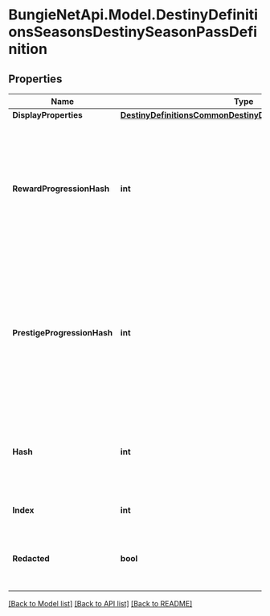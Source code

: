 # BungieNetApi.Model.DestinyDefinitionsSeasonsDestinySeasonPassDefinition
## Properties

Name | Type | Description | Notes
------------ | ------------- | ------------- | -------------
**DisplayProperties** | [**DestinyDefinitionsCommonDestinyDisplayPropertiesDefinition**](DestinyDefinitionsCommonDestinyDisplayPropertiesDefinition.md) |  | [optional] 
**RewardProgressionHash** | **int** | This is the progression definition related to the progression for the initial levels 1-100 that provide item rewards for the Season pass. Further experience after you reach the limit is provided in the \&quot;Prestige\&quot; progression referred to by prestigeProgressionHash. | [optional] 
**PrestigeProgressionHash** | **int** | I know what you&#39;re thinking, but I promise we&#39;re not going to duplicate and drown you. Instead, we&#39;re giving you sweet, sweet power bonuses.   Prestige progression is further progression that you can make on the Season pass after you gain max ranks, that will ultimately increase your power/light level over the theoretical limit. | [optional] 
**Hash** | **int** | The unique identifier for this entity. Guaranteed to be unique for the type of entity, but not globally.  When entities refer to each other in Destiny content, it is this hash that they are referring to. | [optional] 
**Index** | **int** | The index of the entity as it was found in the investment tables. | [optional] 
**Redacted** | **bool** | If this is true, then there is an entity with this identifier/type combination, but BNet is not yet allowed to show it. Sorry! | [optional] 

[[Back to Model list]](../README.md#documentation-for-models) [[Back to API list]](../README.md#documentation-for-api-endpoints) [[Back to README]](../README.md)

